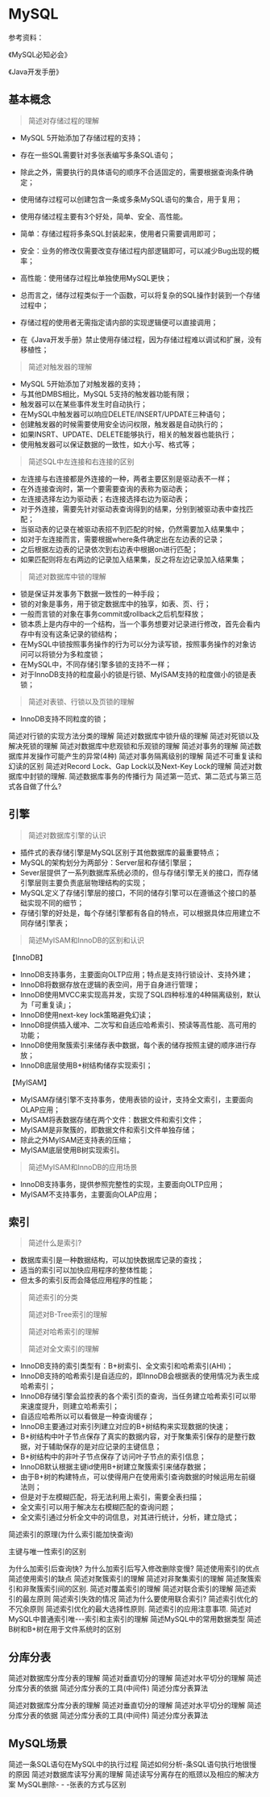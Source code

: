 # MySQL

参考资料：

《MySQL必知必会》

《Java开发手册》

## 基本概念

> 简述对存储过程的理解

+ MySQL 5开始添加了存储过程的支持；
+ 存在一些SQL需要针对多张表编写多条SQL语句；
+ 除此之外，需要执行的具体语句的顺序不合适固定的，需要根据查询条件确定；
+ 使用储存过程可以创建包含一条或多条MySQL语句的集合，用于复用；
+ 使用存储过程主要有3个好处，简单、安全、高性能。
+ 简单：存储过程将多条SQL封装起来，使用者只需要调用即可；
+ 安全：业务的修改仅需要改变存储过程内部逻辑即可，可以减少Bug出现的概率；
+ 高性能：使用储存过程比单独使用MySQL更快；
+ 总而言之，储存过程类似于一个函数，可以将复杂的SQL操作封装到一个存储过程中；
+ 存储过程的使用者无需指定请内部的实现逻辑便可以直接调用；

+ 在《Java开发手册》禁止使用存储过程，因为存储过程难以调试和扩展，没有移植性；



> 简述对触发器的理解

+ MySQL 5开始添加了对触发器的支持；
+ 与其他DMBS相比，MySQL 5支持的触发器功能有限；
+ 触发器可以在某些事件发生时自动执行；
+ 在MySQL中触发器可以响应DELETE/INSERT/UPDATE三种语句；
+ 创建触发器的时候需要使用安全访问权限，触发器是自动执行的；
+ 如果INSRT、UPDATE、DELETE能够执行，相关的触发器也能执行；
+ 使用触发器可以保证数据的一致性，如大小写、格式等；



> 简述SQL中左连接和右连接的区别

+ 左连接与右连接都是外连接的一种，两者主要区别是驱动表不一样；
+ 在外连接查询时，第一个要需要查询的表称为驱动表；
+ 左连接选择左边为驱动表；右连接选择右边为驱动表；
+ 对于外连接，需要先针对驱动表查询得到的结果，分别到被驱动表中查找匹配；
+ 当驱动表的记录在被驱动表招不到匹配的时候，仍然需要加入结果集中；
+ 如对于左连接而言，需要根据where条件确定出在左边表的记录；
+ 之后根据左边表的记录依次到右边表中根据on进行匹配；
+ 如果匹配则将左右两边的记录加入结果集，反之将左边记录加入结果集；



> 简述对数据库中锁的理解

+ 锁是保证并发事务下数据一致性的一种手段；
+ 锁的对象是事务，用于锁定数据库中的独享，如表、页、行；
+ 一般而言锁的对象在事务commit或rollback之后机型释放；
+ 锁本质上是内存中的一个结构，当一个事务想要对记录进行修改，首先会看内存中有没有这条记录的锁结构；
+ 在MySQL中锁按照事务操作的行为可以分为读写锁，按照事务操作的对象访问可以将锁分为多粒度锁；
+ 在MySQL中，不同存储引擎多锁的支持不一样；
+ 对于InnoDB支持的粒度最小的锁是行锁、MyISAM支持的粒度做小的锁是表锁；



> 简述对表锁、行锁以及页锁的理解

+ InnoDB支持不同粒度的锁；



简述对行锁的实现方法分类的理解
简述对数据库中锁升级的理解
简述对死锁以及解决死锁的理解
简述对数据库中悲观锁和乐观锁的理解
简述对事务的理解
简述数据库并发操作可能产生的异常(4种)
简述对事务隔离级别的理解
简述不可重复读和幻读的区别
简述对Record Lock、Gap Lock以及Next-Key Lock的理解
简述对数据库中封锁的理解.
简述数据库事务的传播行为
简述第一范式、第二范式与第三范式各自做了什么?

## 引擎

> 简述对数据库引擎的认识

+ 插件式的表存储引擎是MySQL区别于其他数据库的最重要特点；
+ MySQL的架构划分为两部分：Server层和存储引擎层；
+ Sever层提供了一系列数据库系统必须的，但与存储引擎无关的接口，而存储引擎层则主要负责底层物理结构的实现；
+ MySQL定义了存储引擎层的接口，不同的储存引擎可以在遵循这个接口的基础实现不同的细节；
+ 存储引擎的好处是，每个存储引擎都有各自的特点，可以根据具体应用建立不同存储引擎表；



> 简述MyISAM和InnoDB的区别和认识

【InnoDB】

+ InnoDB支持事务，主要面向OLTP应用；特点是支持行锁设计、支持外建；
+ InnoDB将数据存放在逻辑的表空间，用于自身进行管理；
+ InnoDB使用MVCC来实现高并发，实现了SQL四种标准的4种隔离级别，默认为「可重复读」；
+ InnoDB使用next-key lock策略避免幻读；
+ InnoDB提供插入缓冲、二次写和自适应哈希索引、预读等高性能、高可用的功能；
+ InnoDB使用聚簇索引来储存表中数据，每个表的储存按照主键的顺序进行存放；
+ InnoDB底层使用B+树结构储存实现索引；

【MyISAM】

+ MyISAM存储引擎不支持事务，使用表锁的设计，支持全文索引，主要面向OLAP应用；
+ MyISAM将表数据存储在两个文件：数据文件和索引文件；
+ MyISAM是非聚簇的，即数据文件和索引文件单独存储；
+ 除此之外MyISAM还支持表的压缩；
+ MyISAM底层使用B树实现索引。



> 简述MyISAM和InnoDB的应用场景

+ InnoDB支持事务，提供参照完整性的实现，主要面向OLTP应用；
+ MyISAM不支持事务，主要面向OLAP应用；




## 索引

> 简述什么是索引?

+ 数据库索引是一种数据结构，可以加快数据库记录的查找；
+ 适当的索引可以加快应用程序的整体性能；
+ 但太多的索引反而会降低应用程序的性能；



> 简述索引的分类
>
> 简述对B-Tree索引的理解
>
> 简述对哈希索引的理解
>
> 简述对全文索引的理解

+ InnoDB支持的索引类型有：B+树索引、全文索引和哈希索引(AHI)；
+ InnoDB支持的哈希索引是自适应的，即InnoDB会根据表的使用情况为表生成哈希索引；
+ InnoDB存储引擎会监控表的各个索引页的查询，当任务建立哈希索引可以带来速度提升，则建立哈希索引；
+ 自适应哈希所以可以看做是一种查询缓存；
+ InnoDB主要通过对索引列建立对应的B+树结构来实现数据的快速；
+ B+树结构中叶子节点保存了真实的数据内容，对于聚集索引保存的是整行数据，对于辅助保存的是对应记录的主键信息；
+ B+树结构中的非叶子节点保存了访问叶子节点的索引信息；
+ InnoDB默认根据主键id使用B+树建立聚簇索引来储存数据；
+ 由于B+树的构建特点，可以使得用户在使用索引查询数据的时候运用左前缀法则；
+ 但是对于左模糊匹配，将无法利用上索引，需要全表扫描；
+ 全文索引可以用于解决左右模糊匹配的查询问题；
+ 全文索引通过分析全文中的词信息，对其进行统计，分析，建立隐式；



简述索引的原理(为什么索引能加快查询)

主键与唯一性索引的区别

为什么加索引后查询快?
为什么加索引后写入修改删除变慢?
简述使用索引的优点
简述使用索引的缺点
简述对聚簇索引的理解
简述对非聚集索引的理解
简述聚簇索引和非聚簇索引间的区别.
简述对覆盖索引的理解
简述对联合索引的理解
简述索引的最左原则
简述索引失效的情况
简述为什么要使用联合索引?
简述索引优化的不冗余原则
简述索引优化的最大选择性原则.
简述索引的应用注意事项.
简述对MySQL中普通索引唯---索引和主索引的理解
简述MySQL中的常用数据类型
简述B树和B+树在用于文件系统时的区别

## 分库分表

简述对数据库分库分表的理解
简述对垂直切分的理解
简述对水平切分的理解
简述分库分表的依据
简述分库分表的工具(中间件)
简述分库分表算法

简述对数据库分库分表的理解
简述对垂直切分的理解
简述对水平切分的理解
简述分库分表的依据
简述分库分表的工具(中间件)
简述分库分表算法

## MySQL场景

简述一条SQL语句在MySQL中的执行过程
简述如何分析-条SQL语句执行地很慢的原因
简述对数据库读写分离的理解
简述读写分离存在的瓶颈以及相应的解决方案
MySQL删除- - -张表的方式与区别